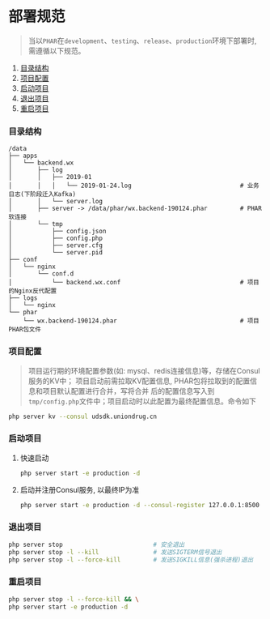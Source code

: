 # 部署规范

> 当以`PHAR`在`development`、`testing`、`release`、`production`环境下部署时, 需遵循以下规范。

1. [目录结构](#目录结构)
1. [项目配置](#项目配置)
1. [启动项目](#启动项目)
1. [退出项目](#退出项目)
1. [重启项目](#重启项目)



### 目录结构

```text
/data
├── apps
│   └── backend.wx
│       ├── log
│       │   ├── 2019-01
│       │   │   └── 2019-01-24.log                              # 业务日志(下阶段迁入Kafka)
│       │   └── server.log
│       ├── server -> /data/phar/wx.backend-190124.phar         # PHAR软连接
│       └── tmp
│           ├── config.json
│           ├── config.php
│           ├── server.cfg
│           └── server.pid
├── conf
│   └── nginx
│       └── conf.d
│           └── backend.wx.conf                                 # 项目的Nginx反代配置
├── logs
│   └── nginx
└── phar
    └── wx.backend-190124.phar                                  # 项目PHAR包文件
```


### 项目配置

> 项目运行期的环境配置参数(如: mysql、redis连接信息)等，存储在Consul服务的KV中；
项目启动前需拉取KV配置信息, PHAR包将拉取到的配置信息和项目默认配置进行合并，写将合并
后的配置信息写入到`tmp/config.php`文件中；项目启动时以此配置为最终配置信息。命令如下

```bash
php server kv --consul udsdk.uniondrug.cn
```


### 启动项目

1. 快速启动
    ```bash
    php server start -e production -d
    ```
1. 启动并注册Consul服务, 以最终IP为准

    ```bash
    php server start -e production -d --consul-register 127.0.0.1:8500
    ```

### 退出项目

```bash
php server stop                         # 安全退出
php server stop -l --kill               # 发送SIGTERM信号退出
php server stop -l --force-kill         # 发送SIGKILL信息(强杀进程)退出
```

### 重启项目

```bash
php server stop -l --force-kill && \
php server start -e production -d
```

